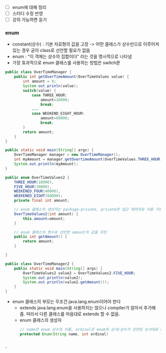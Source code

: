- [ ] enum에 대해 정리
- [ ] 스터디 수정 반영
- [ ] 강의 가능하면 듣기

### enum
- constant(상수) : 기본 자료형의 값을 고정 -> 어떤 클래스가 상수만으로 이루어져 있는 경우 굳이 class로 선언할 필요가 없음
- enum : "이 객체는 상수의 집합이다" 라는 것을 명시적으로 나타냄
- 가장 효과적으로 enum 클래스를 사용하는 방법은 switch문
```java
public class OverTimeManager {
	public int getOverTimeAmount(OverTimeValues value) {
		int amount = 0;
		System.out.prinln(value);
		switch(value) {
			case THREE_HOUR:
				amount=18000;
				break;
			...
			case WEEKEND_EIGHT_HOUR:
				amount=60000;
				break;
		}
		return amount;
	}
}

public static void main(String[] args) {
	OverTimeManager manager = new OverTimeManager();
	int myAmount = manager.getOvertimeAmount(OverTimeValues.THREE_HOUR);
	System.out.println(myAmount);
}
```

```java
public enum OverTimeValues2 {
	THREE_HOUR(18000),
	FIVE_HOUR(30000),
	WEEKENED_FOUR(40000),
	WEEKENED_EIGHT(60000);
	private final int amount;

	// enum 클래스의 생성자는 package-private, private만 접근 제어자로 사용 가능
	OverTimeValues2(int amount) {
		this.amount=amount;
	}

	// enum 클래스의 변수로 선언한 amount의 값을 리턴
	public int getAmount() {
		return amount;
	}

}

public class OverTimeManager2 {
	public static void main(String[] args) [
		OverTimeValues2 value2 = OverTimeValues2.FIVE_HOUR;
		System.out.println(value2);
		System.out.println(value2.getAmount());
	]
}
```

- enum 클래스의 부모는 무조건 java.lang.enum이어야 한다
	- extends java.lang.enum을 사용하지는 않으나 compiler가 알아서 추가해줌. 따라서 다른 클래스를 마음대로 extends 할 수 없음.
	- enum 클래스의 생성자
		```java
		// name은 enum 상수의 이름, ordinal은 enum의 순서(상수가 선언된 순서대로 0부터 증가
		protected Enum(String name, int ordinal)
```

- 
